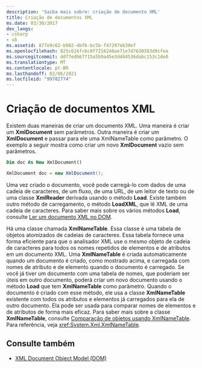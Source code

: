 ```yaml
---
description: 'Saiba mais sobre: criação de documento XML'
title: Criação de documentos XML
ms.date: 03/30/2017
dev_langs:
- csharp
- vb
ms.assetid: 877e9c62-b082-4bfb-bc5b-f47297eb30ef
ms.openlocfilehash: 825c616fc6c0f7216248ae71e7d7630383d9cfea
ms.sourcegitcommit: ddf7edb67715a5b9a45e3dd44536dabc153c1de0
ms.translationtype: MT
ms.contentlocale: pt-BR
ms.lasthandoff: 02/06/2021
ms.locfileid: "99782774"
---
```

# <a name="xml-document-creation"></a>Criação de documentos XML

Existem duas maneiras de criar um documento XML. Uma maneira é criar um **XmlDocument** sem parâmetros. Outra maneira é criar um **XmlDocument** e passar para ele uma XmlNameTable como parâmetro. O exemplo a seguir mostra como criar um novo **XmlDocument** vazio sem parâmetros.  
  
```vb  
Dim doc As New XmlDocument()  
```  
  
```csharp  
XmlDocument doc = new XmlDocument();  
```  
  
 Uma vez criado o documento, você pode carregá-lo com dados de uma cadeia de caracteres, de um fluxo, de uma URL, de um leitor de texto ou de uma classe **XmlReader** derivada usando o método **Load**. Existe também outro método de carregamento, o método **LoadXML**, que lê XML de uma cadeia de caracteres. Para saber mais sobre os vários métodos **Load**, consulte [Ler um documento XML no DOM](reading-an-xml-document-into-the-dom.md).  
  
 Há uma classe chamada **XmlNameTable**. Essa classe é uma tabela de objetos atomizados de cadeias de caracteres. Essa tabela fornece uma forma eficiente para que o analisador XML use o mesmo objeto de cadeia de caracteres para todos os nomes repetidos de elementos e de atributos em um documento XML. Uma **XmlNameTable** é criada automaticamente quando um documento é criado, como mostrado acima, e carregada com nomes de atributo e de elemento quando o documento é carregado. Se você já tiver um documento com uma tabela de nomes, que poderiam ser úteis em outro documento, poderá criar um novo documento usando o método **Load** que tem **XmlNameTable** como parâmetro. Quando o documento é criado com esse método, ele usa a classe **XmlNameTable** existente com todos os atributos e elementos já carregados para ela de outro documento. Ela pode ser usada para comparar nomes de elementos e de atributos de forma mais eficaz. Para saber mais sobre a classe **XmlNameTable**, consulte [Comparação de objetos usando XmlNameTable](object-comparison-using-xmlnametable.md). Para referência, veja <xref:System.Xml.XmlNameTable>.  
  
## <a name="see-also"></a>Consulte também

- [XML Document Object Model (DOM)](xml-document-object-model-dom.md)
